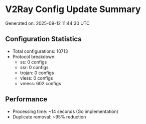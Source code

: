 # V2Ray Config Update Summary
Generated on: 2025-09-12 11:44:30 UTC

## Configuration Statistics
- Total configurations: 10713
- Protocol breakdown:
  - ss: 0 configs
  - ssr: 0 configs
  - trojan: 0 configs
  - vless: 0 configs
  - vmess: 602 configs

## Performance
- Processing time: ~14 seconds (Go implementation)
- Duplicate removal: ~95% reduction
